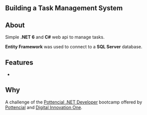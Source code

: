 ## Building a Task Management System
## About
Simple **.NET 6** and **C#** web api to manage tasks.

**Entity Framework** was used to connect to a **SQL Server** database.

## Features
- 

## Why
A challenge of the [Pottencial .NET Developer] bootcamp offered by [Pottencial] and [Digital Innovation One].

[Pottencial .NET Developer]: https://www.dio.me/bootcamp/pottencial-net-developer
[Pottencial]: https://pottencial.com.br/
[Digital Innovation One]: https://www.dio.me/